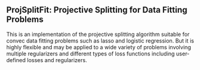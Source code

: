 ## ProjSplitFit: Projective Splitting for Data Fitting Problems

This is an implementation of the projective splitting algorithm suitable for convec data fitting problems such as lasso and logistic regression. But it is highly flexible and may be applied to a wide variety of problems involving multiple regularizers and different types of loss functions including user-defined losses and regularizers.
